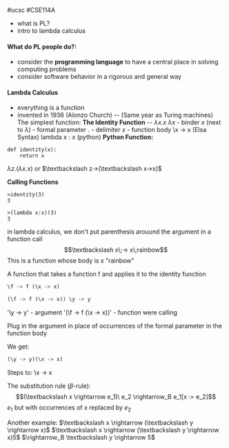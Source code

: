 #ucsc #CSE114A

- what is PL?
- intro to lambda calculus

#### What do PL people do?:
- consider the **programming language** to have a central place in solving computing problems
- consider software behavior in a rigorous and general way

#### Lambda Calculus
- everything is a function
- invented in 1936 (Alonzo Church) -- (Same year as Turing machines)
The simplest function: **The Identity Function** -- $\lambda x.x$
	$\lambda x$ - binder
	$x$ (next to $\lambda$) - formal parameter
	$.$ - delimiter
	$x$ - function body
\x -> x (Elsa Syntax)
lambda x : x (python)
**Python Function:**
```
def identity(x):
	return x
```

$\lambda z.(\lambda x.x)$ or $\textbackslash z->(\textbackslash x->x)$

**Calling Functions**
```
>identity(3)
3
```

```
>(lambda x:x)(3)
3
```

in lambda calculus, we don't put parenthesis arouund the argument in a function call
$$\textbackslash x\;-> x\;rainbow$$
This is a function whose body is x "rainbow"

A function that takes a function f and applies it to the identity function
```haskell
\f -> f (\x -> x)
```

```haskell
(\f -> f (\x -> x)) \y -> y
```

'\y -> y' - argument
'(\f -> f (\x -> x))' - function were calling

Plug in the argument in place of occurrences of the formal parameter in the function body

We get:
```haskell
(\y -> y)(\x -> x)
```
Steps to: \x -> x

The substitution rule ($\beta$-rule):$$(\textbackslash x \rightarrow e_1)\ e_2 \rightarrow_B e_1[x := e_2]$$$e_1$ but with occurrences of $x$ replaced by $e_2$

Another example:
$\textbackslash x \rightarrow (\textbackslash y \rightarrow x)$
$\textbackslash x \rightarrow (\textbackslash y \rightarrow x)5$
$\rightarrow_B \textbackslash y \rightarrow 5$
